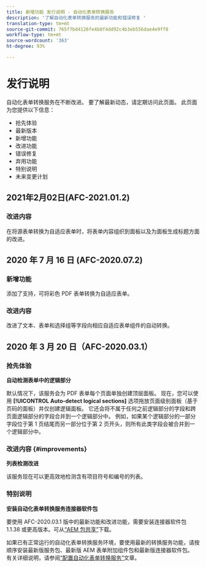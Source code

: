 ```yaml
---
title: 新增功能 发行说明 - 自动化表单转换服务
description: '了解自动化表单转换服务的最新功能和错误修复 '
translation-type: tm+mt
source-git-commit: 765f7bd4126fe4b8f4dd92c4b3eb556dae4e9ff0
workflow-type: tm+mt
source-wordcount: '363'
ht-degree: 93%

---
```



# 发行说明

自动化表单转换服务在不断改进。 要了解最新动态，请定期访问此页面。 此页面为您提供以下信息：

* 抢先体验
* 最新版本
* 新增功能
* 改进功能
* 错误修复
* 弃用功能
* 特别说明
* 未来变更计划

## 2021年2月02日(AFC-2021.01.2)

### 改进内容

在将源表单转换为自适应表单时，将表单内容组织到面板以及为面板生成标题方面的改进。

## 2020 年 7 月 16 日 (AFC-2020.07.2)

### 新增功能

添加了支持，可将彩色 PDF 表单转换为自适应表单。

### 改进内容

改进了文本、表单和选择组等字段向相应自适应表单组件的自动转换。


## 2020 年 3 月 20 日（AFC-2020.03.1）

### 抢先体验

**自动检测表单中的逻辑部分**

默认情况下，该服务会为 PDF 表单每个页面单独创建顶层面板。 现在，您可以使用 **[!UICONTROL Auto-detect logical sections]** 选项拖放页面级别面板（基于页码的面板）并仅创建逻辑面板。 它还会将不属于任何之前逻辑部分的字段和跨页面逻辑部分的字段合并到一个逻辑部分中。 例如，如果某个逻辑部分的一部分字段位于第 1 页结尾而另一部分位于第 2 页开头，则所有此类字段会被合并到一个逻辑部分中。

### 改进内容  {#improvements}

**列表检测改进**

该服务现在可以更高效地检测含有项目符号和编号的列表。

### 特别说明

**安装自动化表单转换服务连接器软件包**

要使用 AFC-2020.03.1 版中的最新功能和改进功能，需要安装连接器软件包 1.1.38 或更高版本。可从[“AEM 包共享”](https://www.adobeaemcloud.com/content/marketplace/marketplaceProxy.html?packagePath=/content/companies/public/adobe/packages/cq650/featurepack/AFCS-Connector-2020.03.1)下载。

如果已有正常运行的自动化表单转换服务环境，要使用最新的转换服务功能，请按顺序安装最新版服务包、最新版 AEM 表单附加组件包和最新版连接器软件包。 有关详细说明，请参阅[“配置自动化表单转换服务”](configure-service.md)文章。